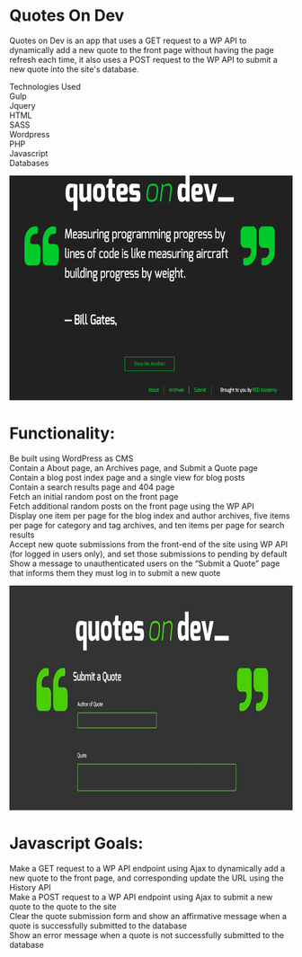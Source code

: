 # Quotes On Dev
Quotes on Dev is an app that uses a GET request to a WP API to dynamically add a new quote to the front page without having the page refresh each time, it also uses a POST request to the WP API to submit a new quote into the site's database.

Technologies Used  
Gulp   
Jquery  
HTML  
SASS  
Wordpress  
PHP  
Javascript  
Databases  

<img src= "assets/images/quotes-screenshot1.png" width="600" height ="400">

# Functionality:  
Be built using WordPress as CMS  
Contain a About page, an Archives page, and Submit a Quote page  
Contain a blog post index page and a single view for blog posts  
Contain a search results page and 404 page  
Fetch an initial random post on the front page  
Fetch additional random posts on the front page using the WP API  
Display one item per page for the blog index and author archives, five items per page for category and tag archives, and ten items per page for search results  
Accept new quote submissions from the front-end of the site using WP API (for logged in users only), and set those submissions to pending by default  
Show a message to unauthenticated users on the “Submit a Quote” page that informs them they must log in to submit a new quote

<img src= "assets/images/quotes-scroll.gif" width="600" height ="400">

# Javascript Goals:
Make a GET request to a WP API endpoint using Ajax to dynamically add a new quote to the front page, and corresponding update the URL using the History API    
Make a POST request to a WP API endpoint using Ajax to submit a new quote to the quote to the site   
Clear the quote submission form and show an affirmative message when a quote is successfully submitted to the database  
Show an error message when a quote is not successfully submitted to the database  
